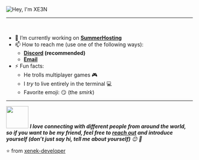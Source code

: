 <img src="https://raw.githubusercontent.com/hedythedev/hedythedev/master/assets/hedylibanner.png" alt="Hey, I'm XE3N" />
<!--
How did I make the fabulous banner?
Well, I did it using canva.com, nothing fancy completely free :)
-->

<hr>


<br/>

- 🔭 I’m currently working on  **[SummerHosting](https://summerhosting.pl)**
- 📫 How to reach me (use one of the following ways):
   - **[Discord](https://discord.gg/DJh7kFmKMW) (recommended)**
   - **[Email](mailto:xenek.developer@gmail.com)**
- ⚡ Fun facts: 
   - He trolls multiplayer games 🎮
   - I *try* to live entirely in the terminal :computer:
   - Favorite emoji: :smirk: (the *smirk*)

<hr>
<img src="https://media.giphy.com/media/LnQjpWaON8nhr21vNW/giphy.gif" width="60"> <em><b>I love connecting with different people from around the world, so if you want to be my friend, feel free to <a href="https://summerhosting.pl">reach out</a> and introduce yourself (don’t just say hi, tell me about yourself)</b> 😊 💜</em>

<!--The End, special thanks to all the wonderful people who made
the GitHub profile readme stats/workflows to make my profile look
fabulously dynamic ❤️-->

:star: from [xenek-developer](https://github.com/xenek-developer)
